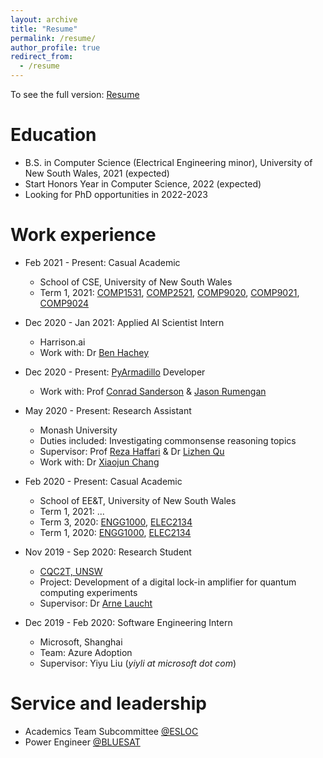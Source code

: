```yaml
---
layout: archive
title: "Resume"
permalink: /resume/
author_profile: true
redirect_from:
  - /resume
---
```


To see the full version: [Resume](/resume.pdf)

Education
======

* B.S. in Computer Science (Electrical Engineering minor), University of New South Wales, 2021 (expected)
* Start Honors Year in Computer Science, 2022 (expected)
* Looking for PhD opportunities in 2022-2023

Work experience
======
* Feb 2021 - Present: Casual Academic
  * School of CSE, University of New South Wales
  * Term 1, 2021: [COMP1531](https://www.handbook.unsw.edu.au/undergraduate/courses/2021/COMP1531?year=2021), [COMP2521](https://www.handbook.unsw.edu.au/undergraduate/courses/2021/COMP2521), [COMP9020](https://www.handbook.unsw.edu.au/postgraduate/courses/2021/COMP9020), [COMP9021](https://www.handbook.unsw.edu.au/postgraduate/courses/2021/COMP9021), [COMP9024](https://www.handbook.unsw.edu.au/postgraduate/courses/2021/COMP9024)

* Dec 2020 - Jan 2021: Applied AI Scientist Intern
  * Harrison.ai
  * Work with: Dr [Ben Hachey](http://benhachey.info/)

* Dec 2020 - Present: [PyArmadillo](https://pyarma.sourceforge.io/) Developer
  * Work with: Prof [Conrad Sanderson](https://conradsanderson.id.au/) & [Jason Rumengan](https://www.jasonrumengan.my.id/)

* May 2020 - Present: Research Assistant
  * Monash University
  * Duties included: Investigating commonsense reasoning topics
  * Supervisor: Prof [Reza Haffari](http://users.monash.edu.au/~gholamrh/) & Dr [Lizhen Qu](https://research.monash.edu/en/persons/lizhen-qu)
  * Work with: Dr [Xiaojun Chang](https://www.xiaojun.ai/)

* Feb 2020 - Present: Casual Academic
  * School of EE&T, University of New South Wales
  * Term 1, 2021: ...
  * Term 3, 2020: [ENGG1000](https://www.handbook.unsw.edu.au/undergraduate/courses/2021/ENGG1000), [ELEC2134](https://www.handbook.unsw.edu.au/undergraduate/courses/2021/ENGG2134)
  * Term 1, 2020: [ENGG1000](https://www.handbook.unsw.edu.au/undergraduate/courses/2021/ENGG1000), [ELEC2134](https://www.handbook.unsw.edu.au/undergraduate/courses/2021/ENGG2134)

* Nov 2019 - Sep 2020: Research Student
  * [CQC2T, UNSW](https://www.cqc2t.org/)
  * Project: Development of a digital lock-in amplifier for quantum computing experiments
  * Supervisor: Dr [Arne Laucht](https://www.cqc2t.org/author/a-laucht/)

* Dec 2019 - Feb 2020: Software Engineering Intern
  * Microsoft, Shanghai
  * Team: Azure Adoption
  * Supervisor: Yiyu Liu (_yiyli at microsoft dot com_)

Service and leadership
======

* Academics Team Subcommittee [@ESLOC](http://www.elsoc.net/)
* Power Engineer [@BLUESAT](https://bluesat.com.au/)
